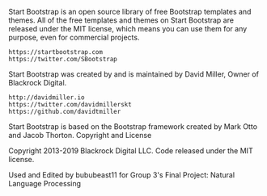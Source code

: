 Start Bootstrap is an open source library of free Bootstrap templates and themes. All of the free templates and themes on Start Bootstrap are released under the MIT license, which means you can use them for any purpose, even for commercial projects.

    https://startbootstrap.com
    https://twitter.com/SBootstrap

Start Bootstrap was created by and is maintained by David Miller, Owner of Blackrock Digital.

    http://davidmiller.io
    https://twitter.com/davidmillerskt
    https://github.com/davidtmiller

Start Bootstrap is based on the Bootstrap framework created by Mark Otto and Jacob Thorton.
Copyright and License

Copyright 2013-2019 Blackrock Digital LLC. Code released under the MIT license.




Used and Edited by bububeast11 for Group 3's Final Project: Natural Language Processing

